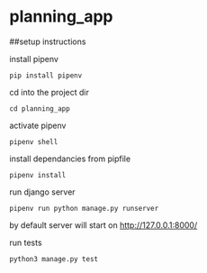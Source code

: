 # planning_app


##setup instructions


install pipenv

`pip install pipenv`

cd into the project dir

`cd planning_app`

activate pipenv

`pipenv shell`

install dependancies from pipfile

`pipenv install`

run django server

`pipenv run python manage.py runserver`

by default server will start on http://127.0.0.1:8000/

run tests

`python3 manage.py test`